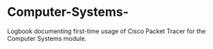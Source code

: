# Computer-Systems-
Logbook documenting first-time usage of Cisco Packet Tracer for the Computer Systems module.
